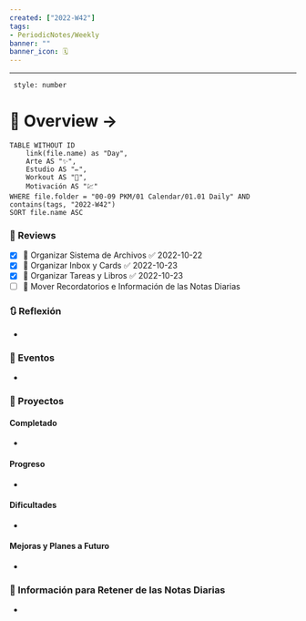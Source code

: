 ```yaml
---
created: ["2022-W42"]
tags: 
- PeriodicNotes/Weekly
banner: ""
banner_icon: 🗓️
---
```

___
```toc
 style: number
```
# 🌌 Overview -> 
```dataview
TABLE WITHOUT ID
	link(file.name) as "Day",
	Arte AS "✨",
	Estudio AS "✏️",
	Workout AS "💪",
	Motivación AS "💹"
WHERE file.folder = "00-09 PKM/01 Calendar/01.01 Daily" AND 
contains(tags, "2022-W42")
SORT file.name ASC
```

### 📑 Reviews
- [x] 🔼 Organizar Sistema de Archivos ✅ 2022-10-22
- [x] 🔼 Organizar Inbox y Cards ✅ 2022-10-23
- [x] 🔼 Organizar Tareas y Libros ✅ 2022-10-23
- [ ] 🔼 Mover Recordatorios e Información de las Notas Diarias

### 🔃 Reflexión
- 
### 📜 Eventos
- 
### 📃 Proyectos
#### **Completado**
- 
#### **Progreso**
- 
#### **Dificultades**
- 
#### **Mejoras y Planes a Futuro**
- 
### 💾 Información para Retener de las Notas Diarias
- 